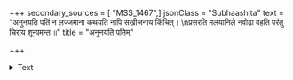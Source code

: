 +++
secondary_sources = [ "MSS_1467",]
jsonClass = "Subhaashita"
text = "अनुनयति पतिं न लज्जमाना कथयति नापि सखीजनाय किंचित्।  \nप्रसरति मलयानिले नवोढा वहति परंतु चिराय शून्यमन्तः॥"
title = "अनुनयति पतिम्"

+++

<details><summary>Text</summary>

अनुनयति पतिं न लज्जमाना कथयति नापि सखीजनाय किंचित्।  
प्रसरति मलयानिले नवोढा वहति परंतु चिराय शून्यमन्तः॥
</details>
